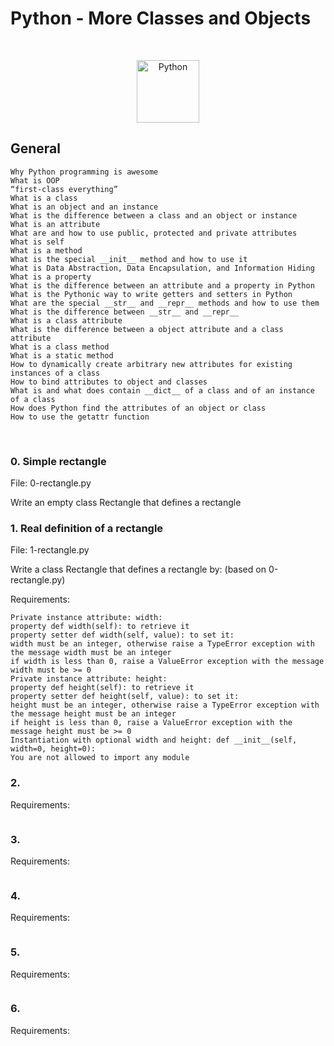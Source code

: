 # Python - More Classes and Objects

$~$

<p align="center">
<img src="https://github.com/user-attachments/assets/f6a03eee-84c5-4a0d-823c-6aaece96c0fb" alt="Python" width="100"/>
</p>


## General

```
Why Python programming is awesome
What is OOP
“first-class everything”
What is a class
What is an object and an instance
What is the difference between a class and an object or instance
What is an attribute
What are and how to use public, protected and private attributes
What is self
What is a method
What is the special __init__ method and how to use it
What is Data Abstraction, Data Encapsulation, and Information Hiding
What is a property
What is the difference between an attribute and a property in Python
What is the Pythonic way to write getters and setters in Python
What are the special __str__ and __repr__ methods and how to use them
What is the difference between __str__ and __repr__
What is a class attribute
What is the difference between a object attribute and a class attribute
What is a class method
What is a static method
How to dynamically create arbitrary new attributes for existing instances of a class
How to bind attributes to object and classes
What is and what does contain __dict__ of a class and of an instance of a class
How does Python find the attributes of an object or class
How to use the getattr function
```
$~$


### 0. Simple rectangle
File: 0-rectangle.py

Write an empty class Rectangle that defines a rectangle



### 1. Real definition of a rectangle
File: 1-rectangle.py

Write a class Rectangle that defines a rectangle by: (based on 0-rectangle.py)

Requirements:
```
Private instance attribute: width:
property def width(self): to retrieve it
property setter def width(self, value): to set it:
width must be an integer, otherwise raise a TypeError exception with the message width must be an integer
if width is less than 0, raise a ValueError exception with the message width must be >= 0
Private instance attribute: height:
property def height(self): to retrieve it
property setter def height(self, value): to set it:
height must be an integer, otherwise raise a TypeError exception with the message height must be an integer
if height is less than 0, raise a ValueError exception with the message height must be >= 0
Instantiation with optional width and height: def __init__(self, width=0, height=0):
You are not allowed to import any module
```

### 2. 

Requirements:
```
```

### 3. 


Requirements:
```
```

### 4. 

Requirements:
```

```

### 5. 


Requirements:
```

```

### 6. 


Requirements:
```

```